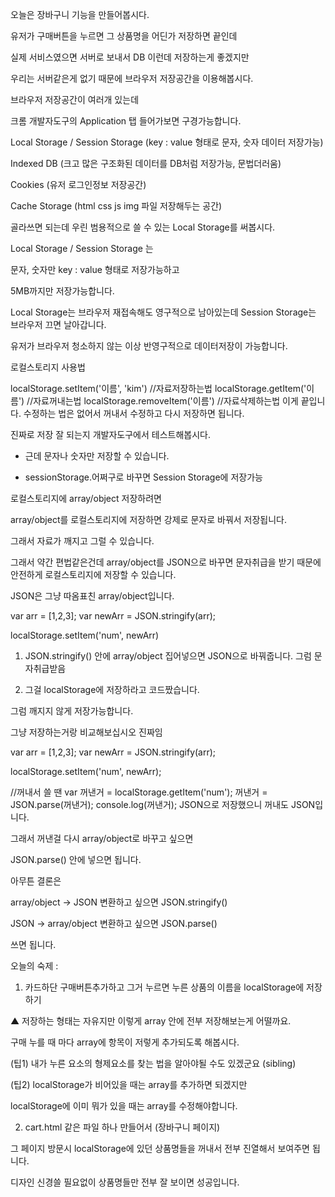 오늘은 장바구니 기능을 만들어봅시다. 

유저가 구매버튼을 누르면 그 상품명을 어딘가 저장하면 끝인데

실제 서비스였으면 서버로 보내서 DB 이런데 저장하는게 좋겠지만

우리는 서버같은게 없기 때문에 브라우저 저장공간을 이용해봅시다. 


브라우저 저장공간이 여러개 있는데


크롬 개발자도구의 Application 탭 들어가보면 구경가능합니다. 

Local Storage / Session Storage (key : value 형태로 문자, 숫자 데이터 저장가능)

Indexed DB (크고 많은 구조화된 데이터를 DB처럼 저장가능, 문법더러움)

Cookies (유저 로그인정보 저장공간)

Cache Storage (html css js img 파일 저장해두는 공간)

골라쓰면 되는데 우린 범용적으로 쓸 수 있는 Local Storage를 써봅시다.

 

Local Storage / Session Storage 는 

문자, 숫자만 key : value 형태로 저장가능하고 

5MB까지만 저장가능합니다. 

Local Storage는 브라우저 재접속해도 영구적으로 남아있는데 Session Storage는 브라우저 끄면 날아갑니다. 

유저가 브라우저 청소하지 않는 이상 반영구적으로 데이터저장이 가능합니다. 



로컬스토리지 사용법


localStorage.setItem('이름', 'kim') //자료저장하는법
localStorage.getItem('이름') //자료꺼내는법
localStorage.removeItem('이름') //자료삭제하는법
이게 끝입니다. 수정하는 법은 없어서 꺼내서 수정하고 다시 저장하면 됩니다.

진짜로 저장 잘 되는지 개발자도구에서 테스트해봅시다.

- 근데 문자나 숫자만 저장할 수 있습니다.

- sessionStorage.어쩌구로 바꾸면 Session Storage에 저장가능



로컬스토리지에 array/object 저장하려면

array/object를 로컬스토리지에 저장하면 강제로 문자로 바꿔서 저장됩니다.

그래서 자료가 깨지고 그럴 수 있습니다. 

그래서 약간 편법같은건데 array/object를 JSON으로 바꾸면 문자취급을 받기 때문에 안전하게 로컬스토리지에 저장할 수 있습니다.

JSON은 그냥 따옴표친 array/object입니다.

 
var arr = [1,2,3];
var newArr = JSON.stringify(arr);

localStorage.setItem('num', newArr)
1. JSON.stringify() 안에 array/object 집어넣으면 JSON으로 바꿔줍니다. 그럼 문자취급받음

2. 그걸 localStorage에 저장하라고 코드짰습니다. 

그럼 깨지지 않게 저장가능합니다.

그냥 저장하는거랑 비교해보십시오 진짜임 


var arr = [1,2,3];
var newArr = JSON.stringify(arr);

localStorage.setItem('num', newArr);

//꺼내서 쓸 땐
var 꺼낸거 = localStorage.getItem('num');
꺼낸거 = JSON.parse(꺼낸거);
console.log(꺼낸거);
JSON으로 저장했으니 꺼내도 JSON입니다.

그래서 꺼낸걸 다시 array/object로 바꾸고 싶으면 

JSON.parse() 안에 넣으면 됩니다. 


아무튼 결론은 

array/object -> JSON 변환하고 싶으면 JSON.stringify()

JSON -> array/object 변환하고 싶으면 JSON.parse()

쓰면 됩니다. 


오늘의 숙제 : 

1. 카드하단 구매버튼추가하고 그거 누르면 누른 상품의 이름을 localStorage에 저장하기

▲ 저장하는 형태는 자유지만 이렇게 array 안에 전부 저장해보는게 어떨까요.

구매 누를 때 마다 array에 항목이 저렇게 추가되도록 해봅시다.

 

(팁1) 내가 누른 요소의 형제요소를 찾는 법을 알아야될 수도 있겠군요 (sibling)

(팁2) localStorage가 비어있을 때는 array를 추가하면 되겠지만 

localStorage에 이미 뭐가 있을 때는 array를 수정해야합니다.

 

 

2. cart.html 같은 파일 하나 만들어서 (장바구니 페이지)

그 페이지 방문시 localStorage에 있던 상품명들을 꺼내서 전부 진열해서 보여주면 됩니다.

디자인 신경쓸 필요없이 상품명들만 전부 잘 보이면 성공입니다. 